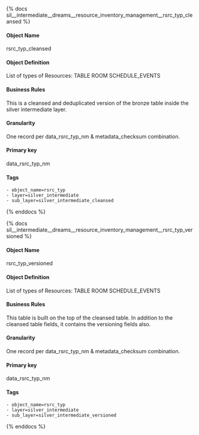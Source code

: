 {% docs sil__intermediate__dreams__resource_inventory_management__rsrc_typ_cleansed %}

#### Object Name
rsrc_typ_cleansed

#### Object Definition
List of types of Resources:
TABLE
ROOM
SCHEDULE_EVENTS

#### Business Rules
This is a cleansed and deduplicated version of the bronze table inside the silver intermediate layer.

#### Granularity
One record per data_rsrc_typ_nm & metadata_checksum combination.

#### Primary key
data_rsrc_typ_nm

#### Tags
    - object_name=rsrc_typ
    - layer=silver_intermediate
    - sub_layer=silver_intermediate_cleansed

{% enddocs %}

{% docs sil__intermediate__dreams__resource_inventory_management__rsrc_typ_versioned %}

#### Object Name
rsrc_typ_versioned

#### Object Definition
List of types of Resources:
TABLE
ROOM
SCHEDULE_EVENTS

#### Business Rules
This table is built on the top of the cleansed table. In addition to the cleansed table fields, it contains the versioning fields also.

#### Granularity
One record per data_rsrc_typ_nm & metadata_checksum combination.

#### Primary key
data_rsrc_typ_nm

#### Tags
    - object_name=rsrc_typ
    - layer=silver_intermediate
    - sub_layer=silver_intermediate_versioned

{% enddocs %}